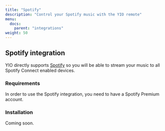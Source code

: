 ```yaml
---
title: "Spotify"
description: "Control your Spotify music with the YIO remote"
menu:
  docs:
    parent: "integrations"
weight: 50
---
```


## Spotify integration

YIO directly supports [Spotify](https://www.spotify.com) so you will be able to stream your music to all Spotify Connect enabled devices.

### Requirements

In order to use the Spotify integration, you need to have a Spotify Premium account.

### Installation

Coming soon.
